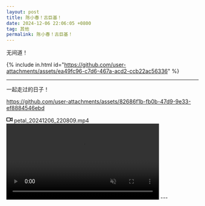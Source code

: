 ```yaml
---
layout: post
title: 陈小春！古巨基！
date: 2024-12-06 22:06:05 +0800
tag: 其他
permalink: 陈小春！古巨基！
---
```

无间道！  

{% include in.html id="https://github.com/user-attachments/assets/ea49fc96-c7d6-467a-acd2-ccb22ac56336" %}


---

一起走过的日子！  

https://github.com/user-attachments/assets/82686f1b-fb0b-47d9-9e33-ef8884546ebd


<summary class="px-3 py-2">
    <svg aria-hidden="true" height="16" viewBox="0 0 16 16" version="1.1" width="16" data-view-component="true" class="octicon octicon-device-camera-video">
    <path d="M16 3.75v8.5a.75.75 0 0 1-1.136.643L11 10.575v.675A1.75 1.75 0 0 1 9.25 13h-7.5A1.75 1.75 0 0 1 0 11.25v-6.5C0 3.784.784 3 1.75 3h7.5c.966 0 1.75.784 1.75 1.75v.675l3.864-2.318A.75.75 0 0 1 16 3.75Zm-6.5 1a.25.25 0 0 0-.25-.25h-7.5a.25.25 0 0 0-.25.25v6.5c0 .138.112.25.25.25h7.5a.25.25 0 0 0 .25-.25v-6.5ZM11 8.825l3.5 2.1v-5.85l-3.5 2.1Z"></path>
</svg>
    <span aria-label="Video description petal_20241206_220809.mp4" class="m-1">petal_20241206_220809.mp4</span>
    <span class="dropdown-caret"></span>
  </summary>
  <video src="https://github.com/user-attachments/assets/82686f1b-fb0b-47d9-9e33-ef8884546ebd" data-canonical-src="https://github.com/user-attachments/assets/82686f1b-fb0b-47d9-9e33-ef8884546ebd" controls="controls" muted="muted" class="d-block rounded-bottom-2 border-top width-fit" style="max-height:640px; min-height: 200px">

  </video>
---

